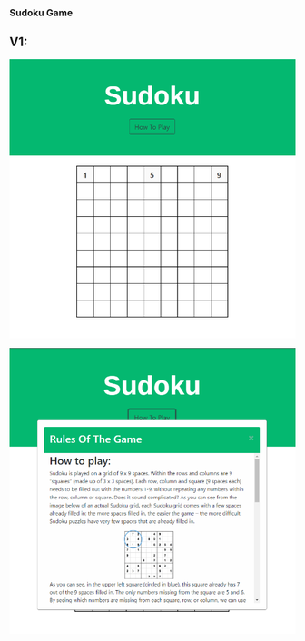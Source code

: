 ### Sudoku Game

## V1:

![Image of Version1 of Sudoku Game](https://github.com/klellis4/Sudoku/blob/Board/sudoku_game_v1.PNG)


![Image of Version1 of Sudoku Rules](https://github.com/klellis4/Sudoku/blob/Board/sudoku_game_v1_rules.PNG)
